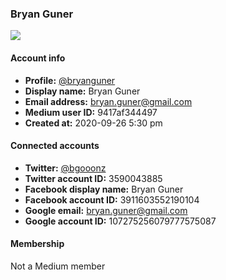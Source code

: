 ### Bryan Guner

<img src="https://cdn-images-1.medium.com/proxy/1*4fzEKCI8uJO85RqLCiNWLw.png" class="u-photo" />

#### Account info

- **Profile:** <a href="https://medium.com/@bryanguner" class="u-url">@bryanguner</a>
- **Display name:** Bryan Guner
- **Email address:** bryan.guner@gmail.com
- **Medium user ID:** 9417af344497
- **Created at:** 2020-09-26 5:30 pm

#### Connected accounts

- **Twitter:** [@bgooonz](https://twitter.com/bgooonz)
- **Twitter account ID:** 3590043885
- **Facebook display name:** Bryan Guner
- **Facebook account ID:** 3911603552190104
- **Google email:** bryan.guner@gmail.com
- **Google account ID:** 107275256079777575087

#### Membership

Not a Medium member
